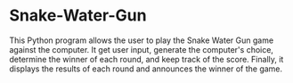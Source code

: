 # Snake-Water-Gun
This Python program allows the user to play the Snake Water Gun game against the computer. It  get user input, generate the computer's choice, determine the winner of each round, and keep track of the score. Finally, it displays the results of each round and announces the winner of the game.
